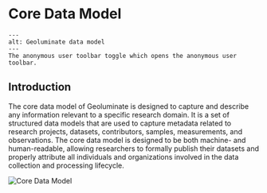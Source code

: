 # Core Data Model

```{figure} ./images/core_data_model.png
---
alt: Geoluminate data model
---
The anonymous user toolbar toggle which opens the anonymous user toolbar.
```

## Introduction

The core data model of Geoluminate is designed to capture and describe any information relevant to a specific research domain. It is a set of structured data models that are used to capture metadata related to research projects, datasets, contributors, samples, measurements, and observations. The core data model is designed to be both machine- and human-readable, allowing researchers to formally publish their datasets and properly attribute all individuals and organizations involved in the data collection and processing lifecycle.

<!-- insert core data model image -->
![Core Data Model](../images/core_data_model.png)
